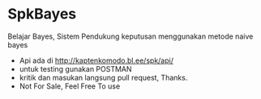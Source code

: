 # SpkBayes
Belajar Bayes, Sistem Pendukung keputusan menggunakan metode naive bayes
- Api ada di http://kaptenkomodo.bl.ee/spk/api/
- untuk testing gunakan POSTMAN
- kritik dan masukan langsung pull request, Thanks.
- Not For Sale, Feel Free To use
